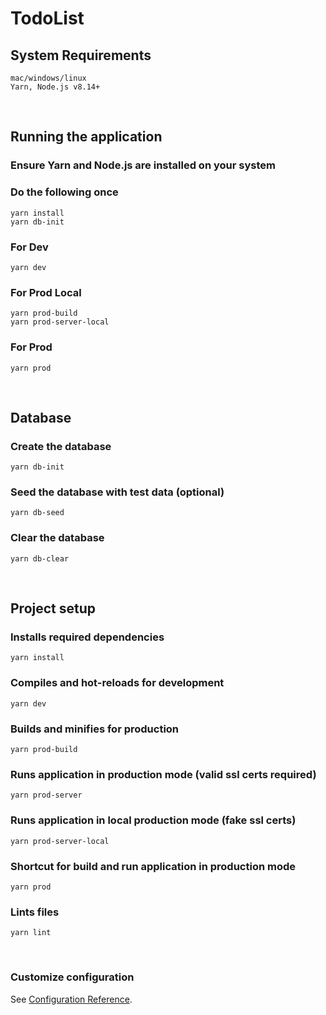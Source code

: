 # TodoList

## System Requirements
```
mac/windows/linux
Yarn, Node.js v8.14+
```

<br>

## Running the application
### Ensure Yarn and Node.js are installed on your system
### Do the following once
```
yarn install
yarn db-init
```

### For Dev
```
yarn dev
```

### For Prod Local
```
yarn prod-build
yarn prod-server-local
```

### For Prod
```
yarn prod
```

<br>

## Database

### Create the database
```
yarn db-init
```

### Seed the database with test data (optional)
```
yarn db-seed
```

### Clear the database
```
yarn db-clear
```

<br>

## Project setup

### Installs required dependencies
```
yarn install
```

### Compiles and hot-reloads for development
```
yarn dev
```

### Builds and minifies for production
```
yarn prod-build
```

### Runs application in production mode (valid ssl certs required)
```
yarn prod-server
```

### Runs application in local production mode (fake ssl certs)
```
yarn prod-server-local
```

### Shortcut for build and run application in production mode
```
yarn prod
```

### Lints files
```
yarn lint
```

<br>

### Customize configuration
See [Configuration Reference](https://cli.vuejs.org/config/).
